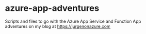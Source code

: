 # azure-app-adventures
Scripts and files to go with the Azure App Service and Function App adventures on my blog at https://jurgenonazure.com
